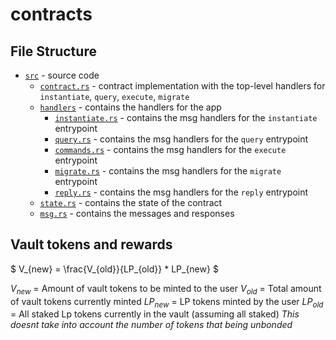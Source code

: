 # contracts

## File Structure
- [`src`](src) - source code
  - [`contract.rs`](src/contract.rs) - contract implementation with the top-level handlers for `instantiate`, `query`, `execute`, `migrate`
  - [`handlers`](src/handlers) - contains the handlers for the app
    - [`instantiate.rs`](src/handlers/instantiate.rs) - contains the msg handlers for the `instantiate` entrypoint
    - [`query.rs`](src/handlers/query.rs) - contains the msg handlers for the `query` entrypoint
    - [`commands.rs`](src/handlers/execute.rs) - contains the msg handlers for the `execute` entrypoint
    - [`migrate.rs`](src/handlers/migrate.rs) - contains the msg handlers for the `migrate` entrypoint
    - [`reply.rs`](src/handlers/reply.rs) - contains the msg handlers for the `reply` entrypoint
  - [`state.rs`](src/package/state.rs) - contains the state of the contract
  - [`msg.rs`](src/package/msg.rs) - contains the messages and responses


## Vault tokens and rewards

$ V_{new} = \frac{V_{old}}{LP_{old}} * LP_{new} $


$V_{new}$ = Amount of vault tokens to be minted to the user
$V_{old}$ = Total amount of vault tokens currently minted
$LP_{new}$ = LP tokens minted by the user 
$LP_{old}$ = All staked Lp tokens currently in the vault (assuming all staked)
*This doesnt take into account the number of tokens that being unbonded*

